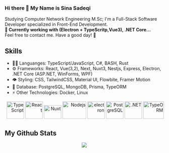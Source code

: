 ### Hi there 👋 My Name is Sina Sadeqi 

Studying Computer Network Engineering M.Sc; I'm a Full-Stack Software Developer specialized in Front-End Development. <br>
<strong>🔭 Currently working with (Electron + TypeScritp,Vue3), .NET Core...</strong> <br>
Feel free to contact me. Have a good day! 🌱

## Skills
<ul>
  <li> 👨‍💻 Languanges: TypeScript/JavaScript, C#, BASH, Rust </li> 
  <li> ⚙️ Frameworks: React, Vue(3,2), Next, Nuxt3, Nestjs, Express, Electron, .NET Core (ASP.NET, WinForms, WPF) </li> 
  <li> 👁️ Styling: CSS, TailwindCSS, Material UI, Flowbite, Framer Motion </li> 
  <li> 🌱 Database: PostgreSQL, MongoDB, Prisma, TypeORM </li> 
  <li> ⚡ Other Technologies: Docker, Linux </li>
  <!-- LinuxOS(CLI), Redis, Socket.io, gRPC, GraphQL, Apollo, Kavenger, puppeteer, Jest, Cypress, React Testing Library, GSAP --> 
  <!--  Concepts: Microservices, Clean Code, Design Patterns, OOP, CDN, CI/CD, Unit Testing, -->
</ul> 
<p align="right" >
  
  <img src="https://seeklogo.com/images/T/typescript-logo-B29A3F462D-seeklogo.com.png" alt="TypeScript" width="55" height="55"/>
  <img src="https://www.vectorlogo.zone/logos/reactjs/reactjs-icon.svg" alt="React" width="55" height="55"/>
  <img src="https://seeklogo.com/images/N/nuxt-logo-64E0472AA8-seeklogo.com.png" alt="Nuxt" width="55" height="43"/> 
  <img src="https://seeklogo.com/images/N/nodejs-logo-065257DE24-seeklogo.com.png" alt="Nodejs" width="75" height="55"/>
  <img src="https://seeklogo.com/images/E/electron-software-logo-C231A437EA-seeklogo.com.png" alt="electron" width="55" height="55"/>
  <!-- <img src="https://seeklogo.com/images/N/npm-logo-01B8642EDD-seeklogo.com.png" alt="NPM" width="55" height="55"/> -->
  <img src="https://seeklogo.com/images/P/PostgreSQL_Inc-logo-09A7EFEB72-seeklogo.com.png" alt="PostgreSQL" width="55" height="55" margin="5"/> 
  <img src="https://seeklogo.com/images/M/microsoft-net-framework-logo-B9BA1A3DA1-seeklogo.com.png" alt=".NET" width="55" height="55" margin="5"/>
  <img src="https://seeklogo.com/images/T/typeorm-logo-F243B34DEE-seeklogo.com.png" alt="TypeORM" width="65" height="55" margin="5"/>   
  <!-- <img src="https://www.vectorlogo.zone/logos/git-scm/git-scm-icon.svg" alt="GIT" width="55" height="55"/> --> 
  <!-- <img src="https://seeklogo.com/images/B/bash-logo-BF4F6893D9-seeklogo.com.png" alt="BASH" width="55" height="55"/> --> 
    
</p> 

## My Github Stats
<div align="center">
<!--<div align="left" >
  <img src="https://github-readme-stats.vercel.app/api/top-langs/?username=Cimorexave&hide=html,CSS&langs_count=8&theme=dracula&layout=compact"/>
</div>-->
<div align="center" >
  <img src="https://github-readme-stats.vercel.app/api?username=Cimorexave&count_private=true&theme=merko"/>
</div>
</div>


<!--
- 🔭 I’m currently working on ...
- 🌱 I’m currently learning ...
- 👯 I’m looking to collaborate on ...
- 🤔 I’m looking for help with ...
- 💬 Ask me about ...
- 📫 How to reach me: ...
- 😄 Pronouns: ...
- ⚡ Fun fact: ...
-->
